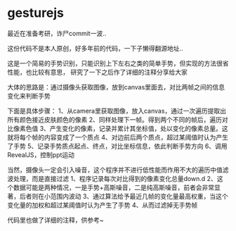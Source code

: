 # gesturejs

最近在准备考研，诈尸commit一波..

这份代码不是本人原创，好多年前的代码，一下子懒得翻源地址..

这是一个简易的手势识别，只能识别上下左右之类的简单手势，但实现的方法很省性能，也比较有意思，
研究了一下之后作了详细的注释分享给大家

大体的思路是：通过摄像头获取图像，放到canvas里面去，对比两帧之间的信息变化来判断手势

下面是具体步骤：
1、从camera里获取图像，放入canvas，通过一次遍历提取出所有颜色接近皮肤颜色的像素
2、同样处理下一帧。得到两个不同的帧后，遍历对比像素色值
3、产生变化的像素，记录并累计其坐标值，处以变化的像素总量。这就将每个帧的内容变成了一个质点
4、对边前后两个质点，超过某阈值时认为产生了手势
5、记录手势质点起点、终点，对比坐标信息，依此判断手势方向
6、调用RevealJS，控制ppt运动

当然，摄像头一定会引入噪音，这个程序并不进行低性能而作用不大的遍历中值滤波处理，而是直接过滤
1、程序记录每次对比得到的像素变化总量down.d
2、这个数据可能是两种情况，一是手势+高斯噪音，二是纯高斯噪音，前者会非常显著，后者则在小范围内波动
3、通过算法给予最近几帧的变化量最高权重，当这个变化量的加权和超过某阈值时认为产生了手势
4、从而过滤掉无手势帧

代码里也做了详细的注释，供参考~
